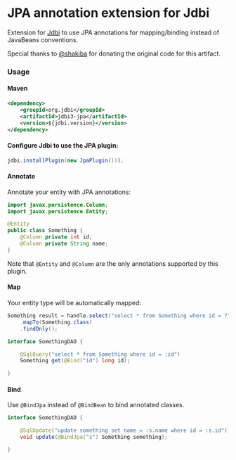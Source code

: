 JPA annotation extension for Jdbi
===============

Extension for [Jdbi](https://github.com/jdbi/jdbi/) to use JPA annotations for mapping/binding instead of JavaBeans
conventions.

Special thanks to [@shakiba](https://github.com/shakiba) for donating the original code for this artifact.

### Usage

#### Maven

```xml
<dependency>
    <groupId>org.jdbi</groupId>
    <artifactId>jdbi3-jpa</artifactId>
    <version>${jdbi.version}</version>
</dependency>
```
#### Configure Jdbi to use the JPA plugin:

```java
jdbi.installPlugin(new JpaPlugin()));
```

#### Annotate

Annotate your entity with JPA annotations:

```java
import javax.persistence.Column;
import javax.persistence.Entity;

@Entity
public class Something {
    @Column private int id;
    @Column private String name;
}
```

Note that `@Entity` and `@Column` are the only annotations supported by this plugin.

#### Map

Your entity type will be automatically mapped:

```java
Something result = handle.select("select * from Something where id = ?", id)
    .mapTo(Something.class)
    .findOnly();
```

```java
interface SomethingDAO {

    @SqlQuery("select * from Something where id = :id")
    Something get(@Bind("id") long id);

}
```

#### Bind

Use `@BindJpa` instead of `@BindBean` to bind annotated classes.

```java
interface SomethingDAO {

    @SqlUpdate("update something set name = :s.name where id = :s.id")
    void update(@BindJpa("s") Something something);

}
```
